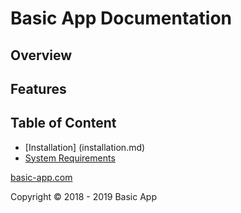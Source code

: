 # Basic App Documentation

## Overview

## Features

## Table of Content

 - [Installation] (installation.md)
 - [System Requirements](requirements.md)

[basic-app.com](http://basic-app.com)

Copyright &copy; 2018 - 2019 Basic App
